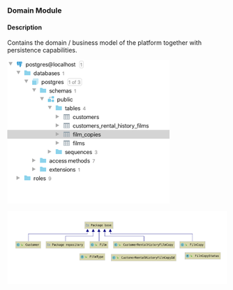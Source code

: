 
### Domain Module

#### Description

Contains the domain / business model of the platform together with
persistence capabilities.

![Icon](domain_pic.png)

![Icon2](domain_pic2.png)
